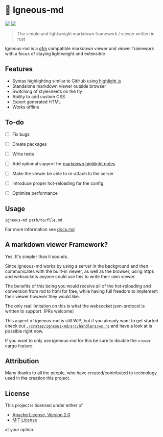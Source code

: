 # 🌋 Igneous-md

![](<https://img.shields.io/badge/dynamic/toml?url=https%3A%2F%2Fraw.githubusercontent.com%2FDOD-101%2Figneous-md%2Frefs%2Fheads%2Fmaster%2Fcrates%2Figneous-md%2FCargo.toml&query=package.version&label=Version&color=rgb(20%2C20%2C20)>)
[![](https://img.shields.io/badge/Crates.io-orange?style=flat&link=https%3A%2F%2Fcrates.io%2Fcrates%2Figneous-md)](https://crates.io/crates/igneous-md)

> The simple and lightweight markdown framework / viewer written in rust

Igneous-md is a [gfm](https://docs.github.com/en/get-started/writing-on-github/getting-started-with-writing-and-formatting-on-github/basic-writing-and-formatting-syntax) compatible markdown viewer and viewer framework with a focus of staying lightweight and extensible

## Features

- Syntax highlighting similar to GitHub using [highlight.js](https://github.com/highlightjs/highlight.js)
- Standalone markdown viewer outside browser
- Switching of stylesheets on the fly
- Ability to add custom CSS
- Export generated HTML
- Works offline

## To-do

- [ ] Fix bugs

- [ ] Create packages

- [ ] Write tests

- [ ] Add optional support for [markdown highlight notes](https://github.com/orgs/community/discussions/16925)

- [ ] Make the viewer be able to re-attach to the server

- [ ] Introduce proper hot-reloading for the config

- [ ] Optimize performance

## Usage

```
igneous-md path/to/file.md
```

For more information see [docs.md](./docs.md)

## A markdown viewer Framework?

Yes. It's simpler than it sounds. 

Since igneous-md works by using a server in the background and then communicates with the built-in viewer, as well as the browser, 
using https and websockets anyone could use this to write their own viewer. 

The benefits of this being you would receive all of the hot-reloading and conversion from md to html for free, 
while having full freedom to implement their viewer however they would like. 

The only real limitation on this is what the websocket json-protocol is written to support. (PRs welcome)

This aspect of igneous-md is still WIP, but if you already want to get started check out [`./crates/igneous-md/src/handlers/ws.rs`](./crates/igneous-md/src/handlers/ws.rs)
and have a look at is possible right now.

If you want to only use igneous-md for this be sure to disable the `viewer` cargo feature.

## Attribution

Many thanks to all the people, who have created/contributed to technology used in the creation this project.

## License

This project is licensed under either of

- [Apache License, Version 2.0](https://www.apache.org/licenses/LICENSE-2.0)
- [MIT License](https://opensource.org/license/MIT)

at your option.
